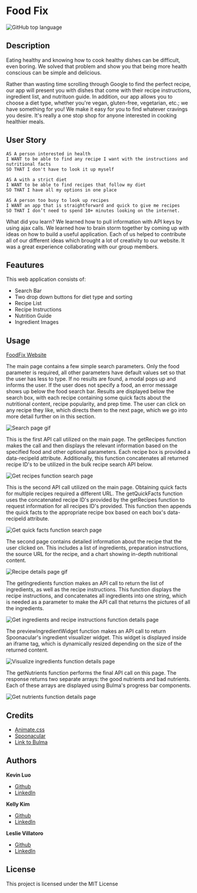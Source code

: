 # Food Fix
![GitHub top language](https://img.shields.io/github/languages/top/kev-luo/FoodFix)

## Description

Eating healthy and knowing how to cook healthy dishes can be difficult, even boring. We solved that problem and show you that being more health conscious can be simple and delicious.

Rather than wasting time scrolling through Google to find the perfect recipe, our app will present you with dishes that come with their recipe instructions, ingredient list, and nutrituon guide. In addition, our app allows you to choose a diet type, whether you're vegan, gluten-free, vegetarian, etc.; we have something for you! We make it easy for you to find whatever cravings you desire. It's really a one stop shop for anyone interested in cooking healthier meals. 

## User Story
    AS A person interested in health
    I WANT to be able to find any recipe I want with the instructions and nutritional facts 
    SO THAT I don't have to look it up myself

    AS A with a strict diet
    I WANT to be able to find recipes that follow my diet
    SO THAT I have all my options in one place

    AS A person too busy to look up recipes
    I WANT an app that is straightforward and quick to give me recipes 
    SO THAT I don’t need to spend 10+ minutes looking on the internet.


What did you learn?
We learned how to pull information with API keys by using ajax calls. We learned how to brain storm together by coming up with ideas on how to build a useful application. Each of us helped to contribute all of our different ideas which brought a lot of creativity to our website. It was a great experience collaborating with our group members.


## Feautures
This web application consists of: 
 - Search Bar
 - Two drop down buttons for diet type and sorting 
 - Recipe List
 - Recipe Instructions
 - Nutrition Guide
 - Ingredient Images

## Usage
[FoodFix Website](https://kev-luo.github.io/FoodFix/)

The main page contains a few simple search parameters. Only the food parameter is required, all other parameters have default values set so that the user has less to type. If no results are found, a modal pops up and informs the user. If the user does not specify a food, an error message shows up below the food search bar. Results are displayed below the search box, with each recipe containing some quick facts about the nutritional content, recipe popularity, and prep time. The user can click on any recipe they like, which directs them to the next page, which we go into more detail further on in this section.

![Search page gif](assets/gifs/searchPage.gif)

This is the first API call utilized on the main page. The getRecipes function makes the call and then displays the relevant information based on the specified food and other optional parameters. Each recipe box is provided a data-recipeId attribute. Additionally, this function concatenates all returned recipe ID's to be utilized in the bulk recipe search API below. 

![Get recipes function search page](assets/images/getRecipesFxn.PNG)

This is the second API call utilized on the main page. Obtaining quick facts for multiple recipes required a different URL. The getQuickFacts function uses the concatenated recipe ID's provided by the getRecipes function to request information for all recipes ID's provided. This function then appends the quick facts to the appropriate recipe box based on each box's data-recipeId attribute. 

![Get quick facts function search page](assets/images/getQuickFactsFxn.PNG)

The second page contains detailed information about the recipe that the user clicked on. This includes a list of ingredients, preparation instructions, the source URL for the recipe, and a chart showing in-depth nutritional content.

![Recipe details page gif](assets/gifs/recipeDetailsPage.gif)

The getIngredients function makes an API call to return the list of ingredients, as well as the recipe instructions. This function displays the recipe instructions, and concatenates all ingredients into one string, which is needed as a parameter to make the API call that returns the pictures of all the ingredients.

![Get ingredients and recipe instructions function details page](assets/images/getIngredients_RecipeInstructionsFxn.PNG)

The previewIngredientWidget function makes an API call to return Spoonacular's ingredient visualizer widget. This widget is displayed inside an iframe tag, which is dynamically resized depending on the size of the returned content.

![Visualize ingredients function details page](assets/images/ingredientsVisualizerFxn.PNG)

The getNutrients function performs the final API call on this page. The response returns two separate arrays: the good nutrients and bad nutrients. Each of these arrays are displayed using Bulma's progress bar components.

![Get nutrients function details page](assets/images/getNutrientsFxn.PNG)


## Credits
- [Animate.css](https://animate.style/)
- [Spoonacular](https://spoonacular.com/food-api)
- [Link to Bulma](https://bulma.io/)

## Authors
**Kevin Luo**
- [Github](https://github.com/kev-luo)
- [LinkedIn](https://www.linkedin.com/in/kevinluo49)

**Kelly Kim** 
- [Github](https://github.com/kellykim831)
- [LinkedIn](https://www.linkedin.com/in/realtorkellykim/)

**Leslie Villatoro**
- [Github](https://github.com/leslievill)
- [LinkedIn](www.linkedin.com/in/leslie-villatoro-a3632a1a3)




## License
This project is licensed under the MIT License 

